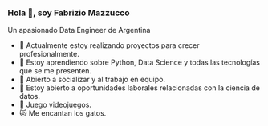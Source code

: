 ### Hola 👋, soy Fabrizio Mazzucco


Un apasionado Data Engineer de Argentina

- 🔭 Actualmente estoy realizando proyectos para crecer profesionalmente.
- 🌱 Estoy aprendiendo sobre Python, Data Science y todas las tecnologías que se me presenten.
- 👯 Abierto a socializar y al trabajo en equipo.
- 💼 Estoy abierto a oportunidades laborales relacionadas con la ciencia de datos.
- 👾 Juego videojuegos.
- 😻 Me encantan los gatos.

